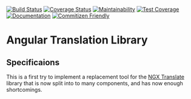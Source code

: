 [![Build Status](https://travis-ci.org/marcobuschini/ng-i18n.svg?branch=master)](https://travis-ci.org/marcobuschini/ng-i18n)
[![Coverage Status](https://coveralls.io/repos/github/marcobuschini/ng-i18n/badge.svg)](https://coveralls.io/github/marcobuschini/ng-i18n)
[![Maintainability](https://api.codeclimate.com/v1/badges/74f273f7c89c4f662ae2/maintainability)](https://codeclimate.com/github/marcobuschini/ng-i18n/maintainability)
[![Test Coverage](https://api.codeclimate.com/v1/badges/74f273f7c89c4f662ae2/test_coverage)](https://codeclimate.com/github/marcobuschini/ng-i18n/test_coverage)
[![Documentation](https://img.shields.io/badge/docs-read-brightgreen)](https://marcobuschini.github.io/ng-i18n/index.html)
[![Commitizen Friendly](https://img.shields.io/badge/commitizen-friendly-brightgreen)](http://commitizen.github.io/cz-cli/)

# Angular Translation Library

## Specificaions

This is a first try to implement a replacement tool for the [NGX Translate](http://www.ngx-translate.com)
library that is now split into to many components, and has now enough shortcomings.

